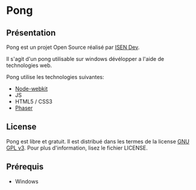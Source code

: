 Pong
========

## Présentation


Pong est un projet Open Source réalisé par [ISEN Dev](http://isendev.tumblr.com/).

Il s'agit d'un pong utilisable sur windows dévélopper a l'aide de technologies web.

Pong utilise les technologies suivantes:

* [Node-webkit](https://github.com/rogerwang/node-webkit)
* JS
* HTML5 / CSS3
* [Phaser](http://phaser.io/)


## License

Pong est libre et gratuit. Il est distribué dans les termes de la license [GNU GPL v3](http://www.gnu.org/licenses/gpl.html). Pour plus d'information, lisez le fichier LICENSE.

## Prérequis

* Windows



